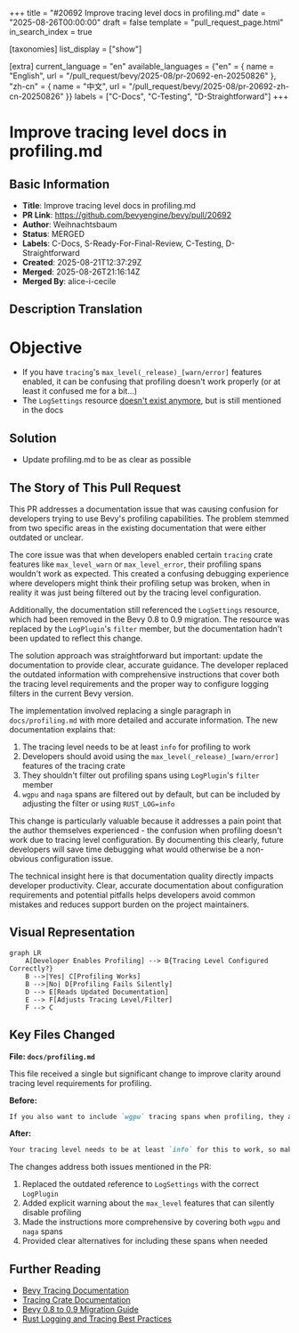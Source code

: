 +++
title = "#20692 Improve tracing level docs in profiling.md"
date = "2025-08-26T00:00:00"
draft = false
template = "pull_request_page.html"
in_search_index = true

[taxonomies]
list_display = ["show"]

[extra]
current_language = "en"
available_languages = {"en" = { name = "English", url = "/pull_request/bevy/2025-08/pr-20692-en-20250826" }, "zh-cn" = { name = "中文", url = "/pull_request/bevy/2025-08/pr-20692-zh-cn-20250826" }}
labels = ["C-Docs", "C-Testing", "D-Straightforward"]
+++

# Improve tracing level docs in profiling.md

## Basic Information
- **Title**: Improve tracing level docs in profiling.md
- **PR Link**: https://github.com/bevyengine/bevy/pull/20692
- **Author**: Weihnachtsbaum
- **Status**: MERGED
- **Labels**: C-Docs, S-Ready-For-Final-Review, C-Testing, D-Straightforward
- **Created**: 2025-08-21T12:37:29Z
- **Merged**: 2025-08-26T21:16:14Z
- **Merged By**: alice-i-cecile

## Description Translation
# Objective

- If you have `tracing`'s `max_level(_release)_[warn/error]` features enabled, it can be confusing that profiling doesn't work properly (or at least it confused me for a bit...)
- The `LogSettings` resource [doesn't exist anymore](https://bevy.org/learn/migration-guides/0-8-to-0-9/#use-plugin-setup-for-resource-only-used-at-setup-time), but is still mentioned in the docs

## Solution

- Update profiling.md to be as clear as possible

## The Story of This Pull Request

This PR addresses a documentation issue that was causing confusion for developers trying to use Bevy's profiling capabilities. The problem stemmed from two specific areas in the existing documentation that were either outdated or unclear.

The core issue was that when developers enabled certain `tracing` crate features like `max_level_warn` or `max_level_error`, their profiling spans wouldn't work as expected. This created a confusing debugging experience where developers might think their profiling setup was broken, when in reality it was just being filtered out by the tracing level configuration.

Additionally, the documentation still referenced the `LogSettings` resource, which had been removed in the Bevy 0.8 to 0.9 migration. The resource was replaced by the `LogPlugin`'s `filter` member, but the documentation hadn't been updated to reflect this change.

The solution approach was straightforward but important: update the documentation to provide clear, accurate guidance. The developer replaced the outdated information with comprehensive instructions that cover both the tracing level requirements and the proper way to configure logging filters in the current Bevy version.

The implementation involved replacing a single paragraph in `docs/profiling.md` with more detailed and accurate information. The new documentation explains that:
1. The tracing level needs to be at least `info` for profiling to work
2. Developers should avoid using the `max_level(_release)_[warn/error]` features of the tracing crate
3. They shouldn't filter out profiling spans using `LogPlugin`'s `filter` member
4. `wgpu` and `naga` spans are filtered out by default, but can be included by adjusting the filter or using `RUST_LOG=info`

This change is particularly valuable because it addresses a pain point that the author themselves experienced - the confusion when profiling doesn't work due to tracing level configuration. By documenting this clearly, future developers will save time debugging what would otherwise be a non-obvious configuration issue.

The technical insight here is that documentation quality directly impacts developer productivity. Clear, accurate documentation about configuration requirements and potential pitfalls helps developers avoid common mistakes and reduces support burden on the project maintainers.

## Visual Representation

```mermaid
graph LR
    A[Developer Enables Profiling] --> B{Tracing Level Configured Correctly?}
    B -->|Yes| C[Profiling Works]
    B -->|No| D[Profiling Fails Silently]
    D --> E[Reads Updated Documentation]
    E --> F[Adjusts Tracing Level/Filter]
    F --> C
```

## Key Files Changed

**File: `docs/profiling.md`**

This file received a single but significant change to improve clarity around tracing level requirements for profiling.

**Before:**
```markdown
If you also want to include `wgpu` tracing spans when profiling, they are emitted at the `tracing` `info` level so you will need to make sure they are not filtered out by the `LogSettings` resource's `filter` member which defaults to `wgpu=error`. You can do this by setting the `RUST_LOG=info` environment variable when running your application.
```

**After:**
```markdown
Your tracing level needs to be at least `info` for this to work, so make sure that you don't set the `max_level(_release)_[warn/error]` features of the `tracing` crate nor filter it out using `LogPlugin`'s `filter` member. Note that `wgpu` and `naga` spans are filtered out by default. If you want to include them, you can either change your `LogPlugin`'s `filter` member or override it by setting the `RUST_LOG=info` environment variable when running your application.
```

The changes address both issues mentioned in the PR:
1. Replaced the outdated reference to `LogSettings` with the correct `LogPlugin`
2. Added explicit warning about the `max_level` features that can silently disable profiling
3. Made the instructions more comprehensive by covering both `wgpu` and `naga` spans
4. Provided clear alternatives for including these spans when needed

## Further Reading

- [Bevy Tracing Documentation](https://github.com/bevyengine/bevy/blob/main/docs/profiling.md)
- [Tracing Crate Documentation](https://docs.rs/tracing/latest/tracing/)
- [Bevy 0.8 to 0.9 Migration Guide](https://bevy.org/learn/migration-guides/0-8-to-0-9/#use-plugin-setup-for-resource-only-used-at-setup-time)
- [Rust Logging and Tracing Best Practices](https://rust-lang-nursery.github.io/rust-cookbook/development_tools/debugging/config_log.html)